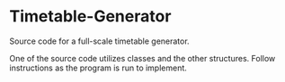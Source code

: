# Timetable-Generator
Source code for a full-scale timetable generator. 

One of the source code utilizes classes and the other structures. Follow instructions as the program is run to implement.
